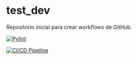 # test_dev

Repositorio inicial para crear workflows de GitHub. 

[![Pylint](https://github.com/fjrodl/test_dev/actions/workflows/pylint.yml/badge.svg)](https://github.com/fjrodl/test_dev/actions/workflows/pylint.yml)

[![CI/CD Pipeline](https://github.com/fjrodl/test_dev/actions/workflows/ci-cd.yml/badge.svg)](https://github.com/fjrodl/test_dev/actions/workflows/ci-cd.yml)
